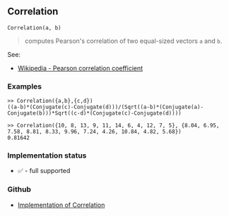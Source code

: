 ## Correlation

```
Correlation(a, b)
```

> computes Pearson's correlation of two equal-sized vectors `a` and `b`.

See:
* [Wikipedia - Pearson correlation coefficient](https://en.wikipedia.org/wiki/Pearson_correlation_coefficient)

### Examples

```
>> Correlation({a,b},{c,d})
((a-b)*(Conjugate(c)-Conjugate(d)))/(Sqrt((a-b)*(Conjugate(a)-Conjugate(b)))*Sqrt((c-d)*(Conjugate(c)-Conjugate(d))))
				
>> Correlation({10, 8, 13, 9, 11, 14, 6, 4, 12, 7, 5}, {8.04, 6.95, 7.58, 8.81, 8.33, 9.96, 7.24, 4.26, 10.84, 4.82, 5.68})
0.81642
```







### Implementation status

* &#x2705; - full supported

### Github

* [Implementation of Correlation](https://github.com/axkr/symja_android_library/blob/master/symja_android_library/matheclipse-core/src/main/java/org/matheclipse/core/builtin/StatisticsFunctions.java#L1631) 
